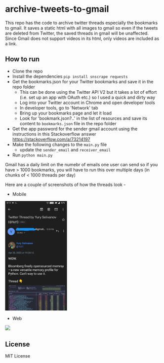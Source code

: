 # archive-tweets-to-gmail
This repo has the code to archive twitter threads especially the bookmarks to gmail. It saves a static html with all images to gmail so even if the tweets are deleted from Twitter, the saved threads in gmail will be unaffected. Since Gmail does not support videos in its html, only videos are included as a link.

## How to run
- Clone the repo
- Install the dependencies `pip install snscrape requests`
- Get the bookmarks.json for your Twitter bookmarks and save it in the repo folder
  - This can be done using the Twitter API V2 but it takes a lot of effort (i.e. set up an app with OAuth etc.) so I used a quick and dirty way
  - Log into your Twitter account in Chrome and open developer tools
  - In developer tools, go to 'Network' tab
  - Bring up your bookmarks page and let it load
  - Look for 'bookmark.json?..' in the list of resources and save its content to `bookmarks.json` file in the repo folder
- Get the app password for the sender gmail account using the instructions in this Stackoverflow answer https://stackoverflow.com/a/73214197
- Make the following changes to the `main.py` file
  - update the `sender_email` and `receiver_email`
- Run `python main.py`

Gmail has a daily limit on the numebr of emails one user can send so if you have > 1000 bookmarks, you will have to run this over multiple days (in chunks of < 1000 threads per day)
  
Here are a couple of screenshots of how the threads look -

- Mobile
<img src="mobile.jpg" width="200">

- Web
<img src="web.png" width="400">

## License
MIT License

